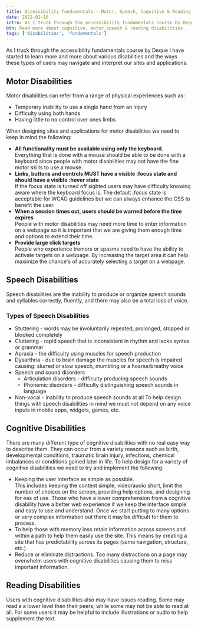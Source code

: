 ```yaml
---
title: Accessibility fundamentals - Motor, Speech, Cognitive & Reading disabilities
date: 2022-02-16
intro: As I truck through the accessibility fundamentals course by Deque I have started to learn more and more about various disabilities and the ways these types of users may navigate and interpret our sites and applications.
btn: Read more about cognitive, motor,speech & reading disabilities
tags: ['disabilities', 'fundamentals']
---
```


As I truck through the accessibility fundamentals course by Deque I have started to learn more and more about various disabilities and the ways these types of users may navigate and interpret our sites and applications.

## Motor Disabilities

Motor disabilities can refer from a range of physical experiences such as:

- Temporary inability to use a single hand from an injury
- Difficulty using both hands
- Having little to no control over ones limbs

When designing sites and applications for motor disabilities we need to keep in mind the following:

- <strong>All functionality must be available using only the keyboard.</strong> <br>
  Everything that is done with a mouse should be able to be done with a keyboard since people with motor disabilities may not have the fine motor skills to use a mouse.
- <strong>Links, buttons and controls MUST have a visible :focus state and should have a visible :hover state</strong><br>
  If the focus state is turned off sighted users may have difficulty knowing aware where the keyboard focus is. The default :focus state is acceptable for WCAG guidelines but we can always enhance the CSS to benefit the user.
- <strong>When a session times out, users should be warned before the time expires</strong><br>
  People with motor disabilities may need more time to enter information on a webpage so it is important that we are giving them enough time and options to extend their time.
- <strong>Provide large click targets</strong><br>
  People who experience tremors or spasms need to have the ability to activate targets on a webpage. By increasing the target area it can help maximize the chance's of accurately selecting a target on a webpage.

## Speech Disabilities

Speech disabilities are the inability to produce or organize speech sounds and syllables correctly, fluently, and there may also be a total loss of voice.

### Types of Speech Disabilities

- Stuttering - words may be involuntarily repeated, prolonged, stopped or blocked completely
- Cluttering - rapid speech that is inconsistent in rhythm and lacks syntax or grammar
- Apraxia - the difficulty using muscles for speech production
- Dysarthria - due to brain damage the muscles for speech is impaired causing: slurred or slow speech, mumbling or a hoarse/breathy voice
- Speech and sound disorders
  - Articulation disorders - difficulty producing speech sounds
  - Phonemic disorders - difficulty distinguishing speech sounds in language
- Non-vocal - inability to produce speech sounds at all
  To help design things with speech disabilities in mind we must not depend on any voice inputs in mobile apps, widgets, games, etc.

## Cognitive Disabilities

There are many different type of cognitive disabilities with no real easy way to describe them. They can occur from a variety reasons such as birth, developmental conditions, traumatic brain injury, infections, chemical imbalances or conditions gained later in life. To help design for a variety of cognitive disabilities we need to try and implement the following:

- Keeping the user interface as simple as possible. <br>
  This includes keeping the content simple, video/audio short, limit the number of choices on the screen, providing help options, and designing for eas of use. Those who have a lower comprehension from a cognitive disability have a better web experience if we keep the interface simple and easy to use and understand. Once we start putting to many options or very complex information out there it may be difficult for them to process.
- To help those with memory loss retain information across screens and within a path to help them easily use the site. This means by creating a site that has predictability across its pages (same navigation, structure, etc.)
- Reduce or eliminate distractions. Too many distractions on a page may overwhelm users with cognitive disabilities causing them to miss important information.

## Reading Disabilities

Users with cognitive disabilities also may have issues reading. Some may read a a lower level then their peers, while some may not be able to read at all. For some users it may be helpful to include illustrations or audio to help supplement the text.
